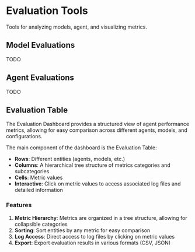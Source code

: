 # Evaluation Tools

Tools for analyzing models, agent, and visualizing metrics.

## Model Evaluations

TODO

## Agent Evaluations

TODO

## Evaluation Table

The Evaluation Dashboard provides a structured view of agent performance metrics, allowing for easy comparison across different agents, models, and configurations.

The main component of the dashboard is the Evaluation Table:

- **Rows**: Different entities (agents, models, etc.)
- **Columns**: A hierarchical tree structure of metrics categories and subcategories
- **Cells**: Metric values
- **Interactive**: Click on metric values to access associated log files and detailed information

### Features

1. **Metric Hierarchy**: Metrics are organized in a tree structure, allowing for collapsible categories
2. **Sorting**: Sort entities by any metric for easy comparison
3. **Log Access**: Direct access to log files by clicking on metric values
4. **Export**: Export evaluation results in various formats (CSV, JSON)
